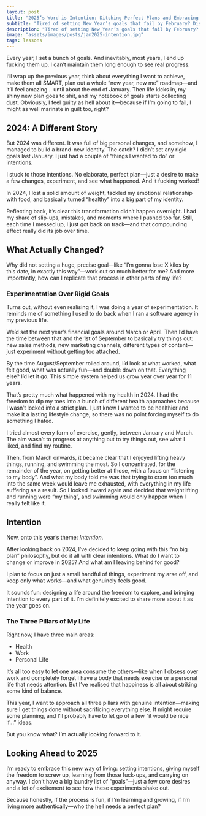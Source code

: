 ```yaml
---
layout: post
title: "2025’s Word is Intention: Ditching Perfect Plans and Embracing Freedom"
subtitle: "Tired of setting New Year’s goals that fail by February? Discover how focusing on intention and experimentation helped me transform my health and happiness in 2024—and why I’m bringing the same mindset into 2025."
description: "Tired of setting New Year’s goals that fail by February? Discover how focusing on intention and experimentation helped me transform my health and happiness in 2024—and why I’m bringing the same mindset into 2025."
image: "assets/images/posts/jan2025-intention.jpg"
tags: lessons
---
```

Every year, I set a bunch of goals. And inevitably, most years, I end up fucking them up. I can’t maintain them long enough to see real progress.

I’ll wrap up the previous year, think about everything I want to achieve, make them all SMART, plan out a whole “new year, new me” roadmap—and it’ll feel amazing… until about the end of January. Then life kicks in, my shiny new plan goes to shit, and my notebook of goals starts collecting dust. Obviously, I feel guilty as hell about it—because if I’m going to fail, I might as well marinate in guilt too, right?

## 2024: A Different Story

But 2024 was different. It was full of big personal changes, and somehow, I managed to build a brand-new identity. The catch? I didn’t set any rigid goals last January. I just had a couple of “things I wanted to do” or intentions.

I stuck to those intentions. No elaborate, perfect plan—just a desire to make a few changes, experiment, and see what happened. And it fucking worked!

In 2024, I lost a solid amount of weight, tackled my emotional relationship with food, and basically turned “healthy” into a big part of my identity.

Reflecting back, it’s clear this transformation didn’t happen overnight. I had my share of slip-ups, mistakes, and moments where I pushed too far. Still, each time I messed up, I just got back on track—and that compounding effect really did its job over time.

## What Actually Changed?

Why did not setting a huge, precise goal—like “I’m gonna lose X kilos by this date, in exactly this way”—work out so much better for me? And more importantly, how can I replicate that process in other parts of my life?

### Experimentation Over Rigid Goals

Turns out, without even realising it, I was doing a year of experimentation. It reminds me of something I used to do back when I ran a software agency in my previous life.

We’d set the next year’s financial goals around March or April. Then I’d have the time between that and the 1st of September to basically try things out: new sales methods, new marketing channels, different types of content—just experiment without getting too attached.

By the time August/September rolled around, I’d look at what worked, what felt good, what was actually fun—and double down on that. Everything else? I’d let it go. This simple system helped us grow year over year for 11 years.

That’s pretty much what happened with my health in 2024. I had the freedom to dip my toes into a bunch of different health approaches because I wasn’t locked into a strict plan. I just knew I wanted to be healthier and make it a lasting lifestyle change, so there was no point forcing myself to do something I hated.

I tried almost every form of exercise, gently, between January and March. The aim wasn’t to progress at anything but to try things out, see what I liked, and find my routine.

Then, from March onwards, it became clear that I enjoyed lifting heavy things, running, and swimming the most. So I concentrated, for the remainder of the year, on getting better at those, with a focus on “listening to my body”. And what my body told me was that trying to cram too much into the same week would leave me exhausted, with everything in my life suffering as a result. So I looked inward again and decided that weightlifting and running were “my thing”, and swimming would only happen when I really felt like it.

## Intention

Now, onto this year’s theme: *Intention*.

After looking back on 2024, I’ve decided to keep going with this “no big plan” philosophy, but do it all with clear intentions. What do I want to change or improve in 2025? And what am I leaving behind for good?

I plan to focus on just a small handful of things, experiment my arse off, and keep only what works—and what genuinely feels good.

It sounds fun: designing a life around the freedom to explore, and bringing intention to every part of it. I’m definitely excited to share more about it as the year goes on.

### The Three Pillars of My Life

Right now, I have three main areas:

- Health
- Work
- Personal Life

It’s all too easy to let one area consume the others—like when I obsess over work and completely forget I have a body that needs exercise or a personal life that needs attention. But I’ve realised that happiness is all about striking some kind of balance.

This year, I want to approach all three pillars with genuine intention—making sure I get things done without sacrificing everything else. It might require some planning, and I’ll probably have to let go of a few “it would be nice if…” ideas.

But you know what? I’m actually looking forward to it.

## Looking Ahead to 2025

I’m ready to embrace this new way of living: setting intentions, giving myself the freedom to screw up, learning from those fuck-ups, and carrying on anyway. I don’t have a big laundry list of “goals”—just a few core desires and a lot of excitement to see how these experiments shake out.

Because honestly, if the process is fun, if I’m learning and growing, if I’m living more authentically—who the hell needs a perfect plan?
